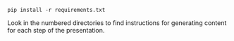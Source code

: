 `pip install -r requirements.txt`

Look in the numbered directories to find instructions for generating content for each step of the presentation.
